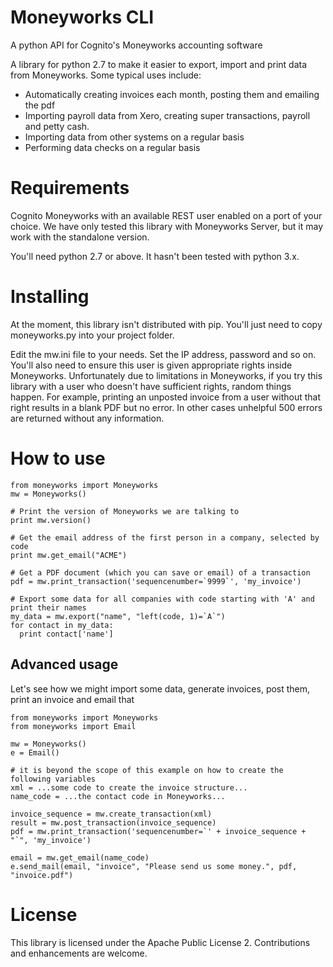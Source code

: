 # Moneyworks CLI

A python API for Cognito's Moneyworks accounting software

A library for python 2.7 to make it easier to export, import and print data from Moneyworks. Some typical uses include:

* Automatically creating invoices each month, posting them and emailing the pdf
* Importing payroll data from Xero, creating super transactions, payroll and petty cash.
* Importing data from other systems on a regular basis
* Performing data checks on a regular basis

# Requirements

Cognito Moneyworks with an available REST user enabled on a port of your choice. We have only tested this library with Moneyworks Server, but it may work with the standalone version.

You'll need python 2.7 or above. It hasn't been tested with python 3.x.

# Installing

At the moment, this library isn't distributed with pip. You'll just need to copy moneyworks.py into your project folder.

Edit the mw.ini file to your needs. Set the IP address, password and so on. You'll also need to ensure this user is given appropriate rights inside Moneyworks. Unfortunately due to limitations in Moneyworks, if you try this library with a user who doesn't have sufficient rights, random things happen. For example, printing an unposted invoice from a user without that right results in a blank PDF but no error. In other cases unhelpful 500 errors are returned without any information.

# How to use

    from moneyworks import Moneyworks
    mw = Moneyworks()
    
    # Print the version of Moneyworks we are talking to
    print mw.version()
    
    # Get the email address of the first person in a company, selected by code
    print mw.get_email("ACME")

    # Get a PDF document (which you can save or email) of a transaction
    pdf = mw.print_transaction('sequencenumber=`9999`', 'my_invoice')
    
    # Export some data for all companies with code starting with 'A' and print their names
    my_data = mw.export("name", "left(code, 1)=`A`")
    for contact in my_data:
      print contact['name']

## Advanced usage

Let's see how we might import some data, generate invoices, post them, print an invoice and email that

    from moneyworks import Moneyworks
    from moneyworks import Email

    mw = Moneyworks()
    e = Email()

    # it is beyond the scope of this example on how to create the following variables
    xml = ...some code to create the invoice structure...
    name_code = ...the contact code in Moneyworks...
    
    invoice_sequence = mw.create_transaction(xml)
    result = mw.post_transaction(invoice_sequence)
    pdf = mw.print_transaction('sequencenumber=`' + invoice_sequence + "`", 'my_invoice')

    email = mw.get_email(name_code)
    e.send_mail(email, "invoice", "Please send us some money.", pdf, "invoice.pdf")
        
        

# License

This library is licensed under the Apache Public License 2. Contributions and enhancements are welcome.
